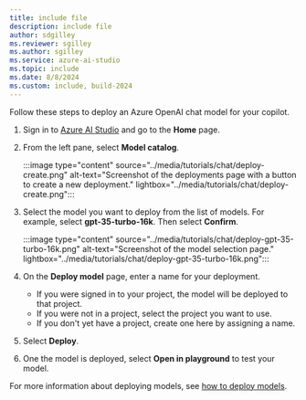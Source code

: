 ```yaml
---
title: include file
description: include file
author: sdgilley
ms.reviewer: sgilley
ms.author: sgilley
ms.service: azure-ai-studio
ms.topic: include
ms.date: 8/8/2024
ms.custom: include, build-2024
---
```


Follow these steps to deploy an Azure OpenAI chat model for your copilot. 

1. Sign in to [Azure AI Studio](https://ai.azure.com) and go to the **Home** page.

1. From the left pane, select **Model catalog**.
    
    :::image type="content" source="../media/tutorials/chat/deploy-create.png" alt-text="Screenshot of the deployments page with a button to create a new deployment." lightbox="../media/tutorials/chat/deploy-create.png":::

1. Select the model you want to deploy from the list of models. For example, select **gpt-35-turbo-16k**. Then select **Confirm**.

    :::image type="content" source="../media/tutorials/chat/deploy-gpt-35-turbo-16k.png" alt-text="Screenshot of the model selection page." lightbox="../media/tutorials/chat/deploy-gpt-35-turbo-16k.png":::

1. On the **Deploy model** page, enter a name for your deployment.  
    * If you were signed in to your project, the model will be deployed to that project.  
    * If you were not in a project, select the project you want to use.  
    * If you don't yet have a project, create one here by assigning a name.  
1. Select **Deploy**.
1. One the model is deployed, select **Open in playground** to test your model.

For more information about deploying models, see [how to deploy models](../how-to/deploy-models-openai.md).
